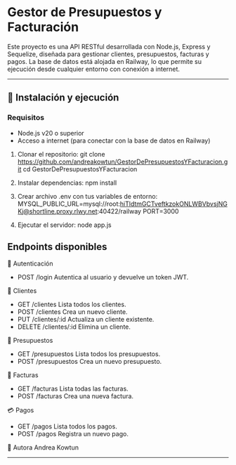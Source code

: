 # Gestor de Presupuestos y Facturación

Este proyecto es una API RESTful desarrollada con Node.js, Express y Sequelize, diseñada para gestionar clientes, presupuestos, facturas y pagos. La base de datos está alojada en Railway, lo que permite su ejecución desde cualquier entorno con conexión a internet.

---

## 🚀 Instalación y ejecución

### Requisitos

- Node.js v20 o superior
- Acceso a internet (para conectar con la base de datos en Railway)


1. Clonar el repositorio:
git clone https://github.com/andreakowtun/GestorDePresupuestosYFacturacion.git
cd GestorDePresupuestosYFacturacion

2. Instalar dependencias:
npm install


3. Crear archivo .env con tus variables de entorno:
MYSQL_PUBLIC_URL=mysql://root:hiTldtmGCTveftkzokONLWBVbvsjNGKj@shortline.proxy.rlwy.net:40422/railway
PORT=3000


4. Ejecutar el servidor:
node app.js

## Endpoints disponibles
🔐 Autenticación
- POST /login
Autentica al usuario y devuelve un token JWT.

👥 Clientes
- GET /clientes
Lista todos los clientes.
- POST /clientes
Crea un nuevo cliente.
- PUT /clientes/:id
Actualiza un cliente existente.
- DELETE /clientes/:id
Elimina un cliente.


📄 Presupuestos
- GET /presupuestos
Lista todos los presupuestos.
- POST /presupuestos
Crea un nuevo presupuesto.

🧾 Facturas
- GET /facturas
Lista todas las facturas.
- POST /facturas
Crea una nueva factura.

💳 Pagos
- GET /pagos
Lista todos los pagos.
- POST /pagos
Registra un nuevo pago.


🧠 Autora
Andrea Kowtun

---
